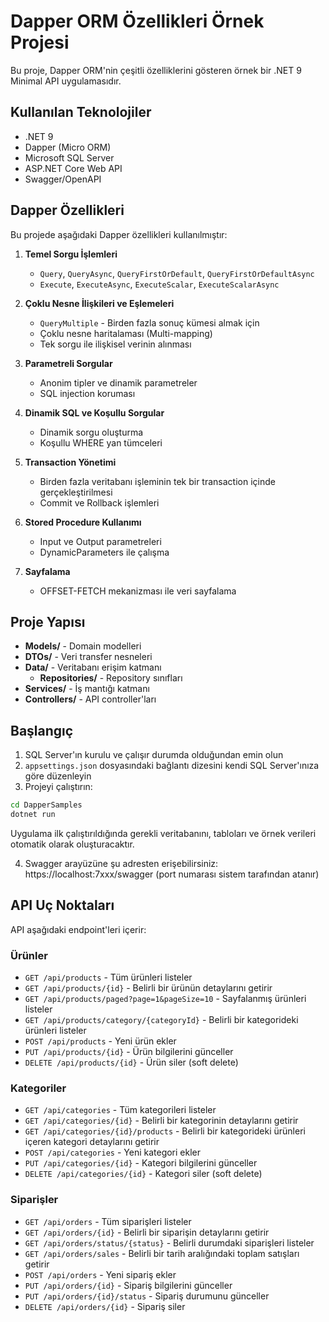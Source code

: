 # Dapper ORM Özellikleri Örnek Projesi

Bu proje, Dapper ORM'nin çeşitli özelliklerini gösteren örnek bir .NET 9 Minimal API uygulamasıdır.

## Kullanılan Teknolojiler

- .NET 9
- Dapper (Micro ORM)
- Microsoft SQL Server
- ASP.NET Core Web API
- Swagger/OpenAPI

## Dapper Özellikleri

Bu projede aşağıdaki Dapper özellikleri kullanılmıştır:

1. **Temel Sorgu İşlemleri**
   - `Query`, `QueryAsync`, `QueryFirstOrDefault`, `QueryFirstOrDefaultAsync`
   - `Execute`, `ExecuteAsync`, `ExecuteScalar`, `ExecuteScalarAsync`

2. **Çoklu Nesne İlişkileri ve Eşlemeleri**
   - `QueryMultiple` - Birden fazla sonuç kümesi almak için
   - Çoklu nesne haritalaması (Multi-mapping)
   - Tek sorgu ile ilişkisel verinin alınması

3. **Parametreli Sorgular**
   - Anonim tipler ve dinamik parametreler
   - SQL injection koruması

4. **Dinamik SQL ve Koşullu Sorgular**
   - Dinamik sorgu oluşturma
   - Koşullu WHERE yan tümceleri

5. **Transaction Yönetimi**
   - Birden fazla veritabanı işleminin tek bir transaction içinde gerçekleştirilmesi
   - Commit ve Rollback işlemleri

6. **Stored Procedure Kullanımı**
   - Input ve Output parametreleri
   - DynamicParameters ile çalışma

7. **Sayfalama**
   - OFFSET-FETCH mekanizması ile veri sayfalama

## Proje Yapısı

- **Models/** - Domain modelleri
- **DTOs/** - Veri transfer nesneleri
- **Data/** - Veritabanı erişim katmanı
  - **Repositories/** - Repository sınıfları
- **Services/** - İş mantığı katmanı
- **Controllers/** - API controller'ları

## Başlangıç

1. SQL Server'ın kurulu ve çalışır durumda olduğundan emin olun
2. `appsettings.json` dosyasındaki bağlantı dizesini kendi SQL Server'ınıza göre düzenleyin
3. Projeyi çalıştırın:

```bash
cd DapperSamples
dotnet run
```

Uygulama ilk çalıştırıldığında gerekli veritabanını, tabloları ve örnek verileri otomatik olarak oluşturacaktır.

4. Swagger arayüzüne şu adresten erişebilirsiniz: https://localhost:7xxx/swagger (port numarası sistem tarafından atanır)

## API Uç Noktaları

API aşağıdaki endpoint'leri içerir:

### Ürünler

- `GET /api/products` - Tüm ürünleri listeler
- `GET /api/products/{id}` - Belirli bir ürünün detaylarını getirir
- `GET /api/products/paged?page=1&pageSize=10` - Sayfalanmış ürünleri listeler
- `GET /api/products/category/{categoryId}` - Belirli bir kategorideki ürünleri listeler
- `POST /api/products` - Yeni ürün ekler
- `PUT /api/products/{id}` - Ürün bilgilerini günceller
- `DELETE /api/products/{id}` - Ürün siler (soft delete)

### Kategoriler

- `GET /api/categories` - Tüm kategorileri listeler
- `GET /api/categories/{id}` - Belirli bir kategorinin detaylarını getirir
- `GET /api/categories/{id}/products` - Belirli bir kategorideki ürünleri içeren kategori detaylarını getirir
- `POST /api/categories` - Yeni kategori ekler
- `PUT /api/categories/{id}` - Kategori bilgilerini günceller
- `DELETE /api/categories/{id}` - Kategori siler (soft delete)

### Siparişler

- `GET /api/orders` - Tüm siparişleri listeler
- `GET /api/orders/{id}` - Belirli bir siparişin detaylarını getirir
- `GET /api/orders/status/{status}` - Belirli durumdaki siparişleri listeler
- `GET /api/orders/sales` - Belirli bir tarih aralığındaki toplam satışları getirir
- `POST /api/orders` - Yeni sipariş ekler
- `PUT /api/orders/{id}` - Sipariş bilgilerini günceller
- `PUT /api/orders/{id}/status` - Sipariş durumunu günceller
- `DELETE /api/orders/{id}` - Sipariş siler 